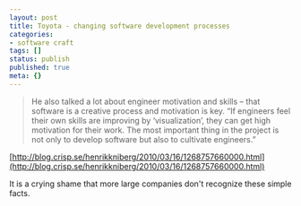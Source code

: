 ```yaml
---
layout: post
title: Toyota - changing software development processes
categories: 
- software craft
tags: []
status: publish
published: true
meta: {}
---
```


>He also talked a lot about engineer motivation and skills – that software is a creative process and motivation is key. “If engineers feel their own skills are improving by ‘visualization’, they can get high motivation for their work. The most important thing in the project is not only to develop software but also to cultivate engineers.”


[http://blog.crisp.se/henrikkniberg/2010/03/16/1268757660000.html](http://blog.crisp.se/henrikkniberg/2010/03/16/1268757660000.html)

It is a crying shame that more large companies don't recognize these simple facts.
